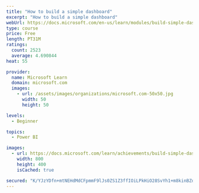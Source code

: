 ```yaml
---
title: "How to build a simple dashboard"
excerpt: "How to build a simple dashboard"
webUrl: https://docs.microsoft.com/en-us/learn/modules/build-simple-dashboard/
type: course
price: Free
length: PT31M
ratings:
  count: 2523
  average: 4.690844
heat: 55

provider:
  name: Microsoft Learn
  domain: microsoft.com
  images:
    - url: /assets/images/organizations/microsoft.com-50x50.jpg
      width: 50
      height: 50

levels:
  - Beginner

topics:
  - Power BI

images:
  - url: https://docs.microsoft.com/learn/achievements/build-simple-dashboard-social.png
    width: 800
    height: 400
    isCached: true

secured: "K/YJzYDfn+mtNEHdMdCFpmmF9lJs0ZS1Z3ffIOiLPkHiO28SvYh1+m8kinBZdpxKqP07oXXw7ZfhrsTeJHLnQZZh9v6dCFKDVaNJMXcwQhkV9feZwz7+gGNz5bc7imlG6CAA/BXtCAvyKm5EJB2lEJdzWF+TU04POvGOemj5bGHoyqg0h0zFktq2Q0qq/cB7eaJFVw+jZlJFL+tcgNOGbWqLmv0B3d/6GFLVJefwV5y98z7DzvGqsR43YF4KEoP+v4q4lSoq/mtMK85zTtM2ZClv7hkxwEVsixu5YnyjCk5eubcYYBplC1lW29K62Mc0t8kbWtm3ZI8MhkuMBnshk0ckFFy9weh+z8CN07ZpOqZSGHOUr5zqL2Za7QCtbtg3Fbk1w/hzGtYhrr+FyJmeeTmgDpEbXwJ0hn5JtAQwtqA=;vyb896a7TPGS3hUtd/3/nA=="
---
```



